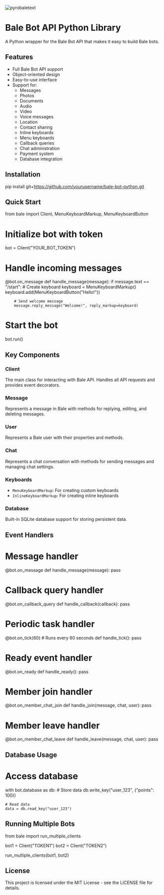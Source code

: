 ![pyrobaletext](https://raw.githubusercontent.com/pyrobale/pyrobale/refs/heads/main/pyrobaletext.png)

# Bale Bot API Python Library

A Python wrapper for the Bale Bot API that makes it easy to build Bale bots.

## Features

- Full Bale Bot API support
- Object-oriented design
- Easy-to-use interface
- Support for:
  - Messages
  - Photos
  - Documents
  - Audio
  - Video
  - Voice messages
  - Location
  - Contact sharing
  - Inline keyboards
  - Menu keyboards
  - Callback queries
  - Chat administration
  - Payment system
  - Database integration

## Installation


pip install git+https://github.com/yourusername/bale-bot-python.git


## Quick Start


from bale import Client, MenuKeyboardMarkup, MenuKeyboardButton

# Initialize bot with token
bot = Client("YOUR_BOT_TOKEN")

# Handle incoming messages
@bot.on_message
def handle_message(message):
    if message.text == "/start":
        # Create keyboard
        keyboard = MenuKeyboardMarkup()
        keyboard.add(MenuKeyboardButton("Hello!"))
        
        # Send welcome message
        message.reply_message("Welcome!", reply_markup=keyboard)

# Start the bot
bot.run()


## Key Components

### Client
The main class for interacting with Bale API. Handles all API requests and provides event decorators.

### Message
Represents a message in Bale with methods for replying, editing, and deleting messages.

### User
Represents a Bale user with their properties and methods.

### Chat
Represents a chat conversation with methods for sending messages and managing chat settings.

### Keyboards
- `MenuKeyboardMarkup`: For creating custom keyboards
- `InlineKeyboardMarkup`: For creating inline keyboards

### Database
Built-in SQLite database support for storing persistent data.

## Event Handlers


# Message handler
@bot.on_message
def handle_message(message):
    pass

# Callback query handler
@bot.on_callback_query
def handle_callback(callback):
    pass

# Periodic task handler
@bot.on_tick(60)  # Runs every 60 seconds
def handle_tick():
    pass

# Ready event handler
@bot.on_ready
def handle_ready():
    pass

# Member join handler
@bot.on_member_chat_join
def handle_join(message, chat, user):
    pass

# Member leave handler
@bot.on_member_chat_leave
def handle_leave(message, chat, user):
    pass


## Database Usage


# Access database
with bot.database as db:
    # Store data
    db.write_key("user_123", {"points": 100})
    
    # Read data
    data = db.read_key("user_123")


## Running Multiple Bots


from bale import run_multiple_clients

bot1 = Client("TOKEN1")
bot2 = Client("TOKEN2")

run_multiple_clients(bot1, bot2)


## License

This project is licensed under the MIT License - see the LICENSE file for details.
